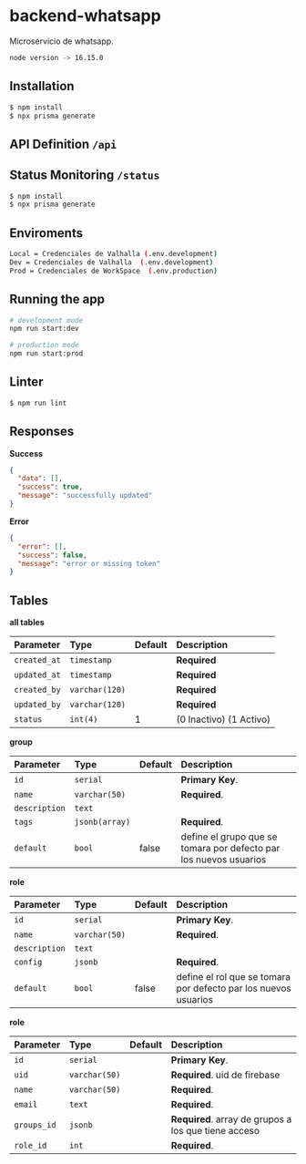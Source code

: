 # backend-whatsapp

Microservicio de whatsapp.

```bash
node version -> 16.15.0
```

## Installation

```bash
$ npm install
$ npx prisma generate
```

## API Definition  ```/api```

## Status Monitoring ```/status```

```bash
$ npm install
$ npx prisma generate
```

## Enviroments

```bash
Local = Credenciales de Valhalla (.env.development)
Dev = Credenciales de Valhalla  (.env.development)
Prod = Credenciales de WorkSpace  (.env.production)
```

## Running the app

```bash
# development mode
npm run start:dev

# production mode
npm run start:prod
```


## Linter

```bash
$ npm run lint

```

## Responses

**Success**

```JSON
{
  "data": [],
  "success": true,
  "message": "successfully updated"
}
```

**Error**

```JSON
{
  "error": [],
  "success": false,
  "message": "error or missing token"
}
```

## Tables

**all tables**

| Parameter    | Type           | Default | Description             |
| :----------- | :------------- | :------ | :---------------------- |
| `created_at` | `timestamp`    |         | **Required**            |
| `updated_at` | `timestamp`    |         | **Required**            |
| `created_by` | `varchar(120)` |         | **Required**            |
| `updated_by` | `varchar(120)` |         | **Required**            |
| `status`     | `int(4)`       | 1       | (0 Inactivo) (1 Activo) |

**group**

| Parameter     | Type           | Default | Description                                                       |
| :------------ | :------------- | :------ | :---------------------------------------------------------------- |
| `id`          | `serial`       |         | **Primary Key**.                                                  |
| `name`        | `varchar(50)`  |         | **Required**.                                                     |
| `description` | `text`         |         |                                                                   |
| `tags`        | `jsonb(array)` |         | **Required**.                                                     |
| `default`     | `bool`         | false   | define el grupo que se tomara por defecto par los nuevos usuarios |

**role**

| Parameter     | Type          | Default | Description                                                     |
| :------------ | :------------ | :------ | :-------------------------------------------------------------- |
| `id`          | `serial`      |         | **Primary Key**.                                                |
| `name`        | `varchar(50)` |         | **Required**.                                                   |
| `description` | `text`        |         |                                                                 |
| `config`      | `jsonb `      |         | **Required**.                                                   |
| `default`     | `bool`        | false   | define el rol que se tomara por defecto par los nuevos usuarios |

**role**

| Parameter   | Type          | Default | Description                                          |
| :---------- | :------------ | :------ | :--------------------------------------------------- |
| `id`        | `serial`      |         | **Primary Key**.                                     |
| `uid`       | `varchar(50)` |         | **Required**. uid de firebase                        |
| `name`      | `varchar(50)` |         | **Required**.                                        |
| `email`     | `text`        |         | **Required**.                                        |
| `groups_id` | `jsonb`       |         | **Required**. array de grupos a los que tiene acceso |
| `role_id`   | `int`         |         | **Required**.                                        |
